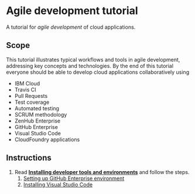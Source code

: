 # Agile development tutorial

A tutorial for *agile development* of cloud applications.

## Scope

This tutorial illustrates typical workflows and tools in agile development, addressing key concepts
and technologies.
By the end of this tutorial everyone should be able to develop cloud applications collaboratively
using

* IBM Cloud
* Travis CI
* Pull Requests
* Test coverage
* Automated testing
* SCRUM methodology
* ZenHub Enterprise
* GitHub Enterprise
* Visual Studio Code
* CloudFoundry applications

## Instructions

1. Read [**Installing developer tools and environments**](tutorial/0-INSTALL.md) and follow the steps.
    1. [Setting up GitHub Enterprise environment](tutorial/0-INSTALL.md#setting-up-github-enterprise-environment)
    1. [Installing Visual Studio Code](tutorial/0-INSTALL.md#installing-visual-studio-code)
